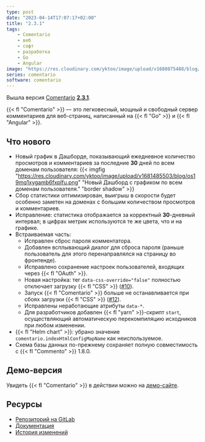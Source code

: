 ```yaml
---
type: post
date: "2023-04-14T17:07:17+02:00"
title: "2.3.1"
tags:
    - Comentario
    - веб
    - софт
    - разработка
    - Go
    - Angular
image: "https://res.cloudinary.com/yktoo/image/upload/v1680875488/blog/aymiialjtcr6gxvtlh7d.png"
series: comentario
software: comentario
---
```


Вышла версия [Comentario](/software/comentario) **[2.3.1](https://gitlab.com/comentario/comentario/-/releases/v2.3.1)**.

{{< fl "Comentario" >}} — это легковесный, мощный и свободный сервер комментариев для веб-страниц, написанный на {{< fl "Go" >}} и {{< fl "Angular" >}}.

## Что нового

<!--more-->

* Новый график в Дашборде, показывающий ежедневное количество просмотров и комментариев за последние **30** дней по всем доменам пользователя:
{{< imgfig "https://res.cloudinary.com/yktoo/image/upload/v1681485503/blog/os19mq1xygamb6fxplfu.png" "Новый Дашборд с графиком по всем доменам пользователя." "border shadow" >}}
* Сбор статистики оптимизирован, выигрыш в скорости будет особенно заметен на доменах с большим количеством просмотров и комментариев.
* Исправление: статистика отображается за корректный **30**-дневный интервал; в цифрах метрик используются те же цвета, что и на графике.
* Встраиваемая часть:
    * Исправлен сброс пароля комментатора.
    * Добавлен всплывающий диалог для сброса пароля (раньше пользователь для этого перенаправлялся на страницу во фронтенде).
    * Исправлено сохранение настроек пользователей, входящих через {{< fl "OAuth" >}}.
    * Новая настройка: тег `data-css-override="false"` полностью отключает загрузку {{< fl "CSS" >}} ([#10](https://gitlab.com/comentario/comentario/-/issues/10)).
    * Запуск {{< fl "Comentario" >}} больше не останавливается при сбоях загрузки {{< fl "CSS" >}} ([#12](https://gitlab.com/comentario/comentario/-/issues/12)).
    * Исправлены неработающие атрибуты `data-*`.
    * Для разработчиков добавлен {{< fl "yarn" >}}-скрипт `start`, осуществляющий автоматическую перекомпиляцию исходников при любом изменении.
* {{< fl "Helm chart" >}}: убрано значение `comentario.indexHtmlConfigMapName` как неиспользуемое.
* Схема базы данных по-прежнему сохраняет полную совместимость с {{< fl "Commento" >}} 1.8.0.

## Демо-версия

Увидеть {{< fl "Comentario" >}} в действии можно на [демо-сайте](https://demo.comentario.app/).

## Ресурсы

* [Репозиторий на GitLab](https://gitlab.com/comentario/comentario)
* [Документация](https://docs.comentario.app/)
* [История изменений](https://gitlab.com/comentario/comentario/-/blob/dev/CHANGELOG.md)
